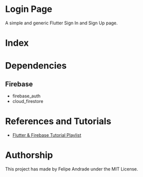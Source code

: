 # Login Page
A simple and generic Flutter Sign In and Sign Up page.

# Index

# Dependencies

## Firebase
* firebase_auth
* cloud_firestore

# References and Tutorials
* [Flutter & Firebase Tutorial Playlist](https://www.youtube.com/watch?v=Wa0rdbb53I8&list=PL4cUxeGkcC9j--TKIdkb3ISfRbJeJYQwCa)

# Authorship
This project has made by Felipe Andrade under the MIT License.
